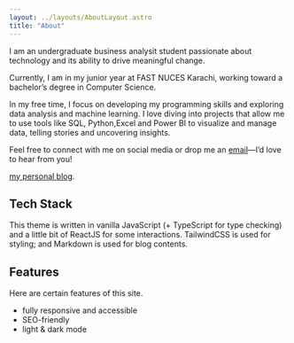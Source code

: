 ```yaml
---
layout: ../layouts/AboutLayout.astro
title: "About"
---
```

I am an undergraduate business analysit student passionate about technology and its ability to drive meaningful change.

Currently, I am in my junior year at FAST NUCES Karachi, working toward a bachelor’s degree in Computer Science.

In my free time, I focus on developing my programming skills and exploring data analysis and machine learning. I love diving into projects that allow me to use tools like SQL, Python,Excel and Power BI to visualize and manage data, telling stories and uncovering insights.

Feel free to connect with me on social media or drop me an <a href="mailto:abdulhaseeb5654@gmail.com" class="button">email</a>—I’d love to hear from you!


 [my personal blog](https://ahaseeb.com/).

 ## Tech Stack

This theme is written in vanilla JavaScript (+ TypeScript for type checking) and a little bit of ReactJS for some interactions. TailwindCSS is used for styling; and Markdown is used for blog contents.

## Features

Here are certain features of this site.

- fully responsive and accessible
- SEO-friendly
- light & dark mode

